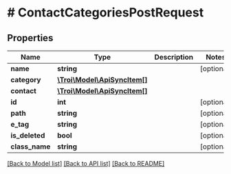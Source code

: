 # # ContactCategoriesPostRequest

## Properties

Name | Type | Description | Notes
------------ | ------------- | ------------- | -------------
**name** | **string** |  | [optional]
**category** | [**\Troi\Model\ApiSyncItem[]**](ApiSyncItem.md) |  |
**contact** | [**\Troi\Model\ApiSyncItem[]**](ApiSyncItem.md) |  |
**id** | **int** |  | [optional]
**path** | **string** |  | [optional]
**e_tag** | **string** |  | [optional]
**is_deleted** | **bool** |  | [optional]
**class_name** | **string** |  | [optional]

[[Back to Model list]](../../README.md#models) [[Back to API list]](../../README.md#endpoints) [[Back to README]](../../README.md)
